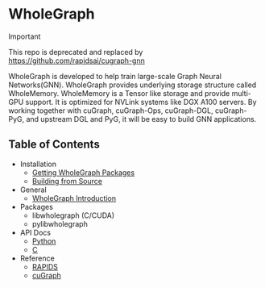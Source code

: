 # WholeGraph

> [!IMPORTANT]  
> This repo is deprecated and replaced by https://github.com/rapidsai/cugraph-gnn

WholeGraph is developed to help train large-scale Graph Neural Networks(GNN).
WholeGraph provides underlying storage structure called WholeMemory.
WholeMemory is a Tensor like storage and provide multi-GPU support.
It is optimized for NVLink systems like DGX A100 servers.
By working together with cuGraph, cuGraph-Ops, cuGraph-DGL, cuGraph-PyG,
and upstream DGL and PyG, it will be easy to build GNN applications.

## Table of Contents
- Installation
  - [Getting WholeGraph Packages](https://docs.rapids.ai/api/cugraph/nightly/wholegraph/installation/getting_wholegraph/)
  - [Building from Source](https://docs.rapids.ai/api/cugraph/nightly/wholegraph/installation/source_build/)
- General
  - [WholeGraph Introduction](https://docs.rapids.ai/api/cugraph/nightly/wholegraph/basics/wholegraph_intro/)
- Packages
  - libwholegraph (C/CUDA)
  - pylibwholegraph
- API Docs
  - [Python](https://docs.rapids.ai/api/cugraph/nightly/api_docs/wholegraph/pylibwholegraph/)
  - [C](https://docs.rapids.ai/api/cugraph/nightly/api_docs/wholegraph/libwholegraph/#wholegraph-c-api-documentation)
- Reference
  - [RAPIDS](https://rapids.ai)
  - [cuGraph](https://github.com/rapidsai/cugraph)
